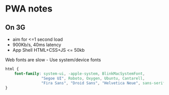 # PWA notes

## On 3G
* aim for <=1 second load 
* 900Kb/s, 40ms latency
* App Shell HTML+CSS+JS <= 50kb


Web fonts are slow  -   Use system/device fonts
```css
html {
    font-family: system-ui, -apple-system, BlinkMacSystemFont, 
                "Segoe UI", Roboto, Oxygen, Ubuntu, Cantarell, 
                "Fira Sans", "Droid Sans", "Helvetica Neue", sans-serif
}
```
